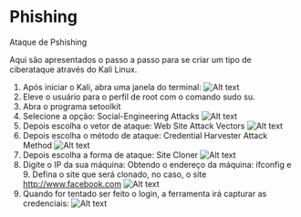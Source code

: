# Phishing
Ataque de Pshishing

Aqui são apresentados o passo a passo para se criar um tipo de ciberataque através do Kali Linux.

1. Após iniciar o Kali, abra uma janela do terminal:
   ![Alt text](./passwd.png "Optional title")
2. Eleve o usuário para o perfil de root com o comando sudo su.
3. Abra o programa setoolkit
4. Selecione a opção: Social-Engineering Attacks
   ![Alt text](./passwd.png "Optional title")
5. Depois escolha o vetor de ataque: Web Site Attack Vectors
   ![Alt text](./passwd.png "Optional title")
6. Depois escolha o método de ataque: Credential Harvester Attack Method
   ![Alt text](./passwd.png "Optional title") 
7. Depois escolha a forma de ataque: Site Cloner
    ![Alt text](./passwd.png "Optional title")
8. Digite o IP da sua máquina: Obtendo o endereço da máquina: ifconfig e 9. Defina o site que será clonado, no caso, o site http://www.facebook.com
    ![Alt text](./passwd.png "Optional title")
10. Quando for tentado ser feito o login, a ferramenta irá capturar as credenciais:
    ![Alt text](./passwd.png "Optional title")


